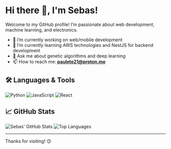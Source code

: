 # Hi there 👋, I'm Sebas!

Welcome to my GitHub profile! I’m passionate about web development, machine learning, and electronics.

- 🔭 I’m currently working on web/mobile development
- 🌱 I’m currently learning AWS technologies and NestJS for backend development
- 💬 Ask me about genetic algorithms and deep learning
- 📫 How to reach me: **[paulete21@proton.me](paulete21@proton.me)**

## 🛠️ Languages & Tools

![Python](https://img.shields.io/badge/-Python-3776AB?style=flat-square&logo=python&logoColor=white)
![JavaScript](https://img.shields.io/badge/-JavaScript-F7DF1E?style=flat-square&logo=javascript&logoColor=black)
![React](https://img.shields.io/badge/-React-61DAFB?style=flat-square&logo=react&logoColor=black)

## 📈 GitHub Stats

![Sebas' GitHub Stats](https://github-readme-stats.vercel.app/api?username=sudosebita&show_icons=true&theme=auto)
![Top Languages](https://github-readme-stats.vercel.app/api/top-langs/?username=sudosebita&layout=compact&theme=auto)

---

Thanks for visiting! 😊
